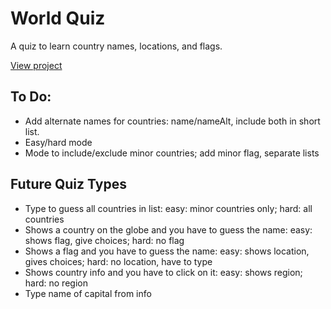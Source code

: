 # World Quiz

A quiz to learn country names, locations, and flags.

<a href="https://updownupdown.github.io/world-quiz" target="_blank" rel="noreferrer">View project</a>

## To Do:

- Add alternate names for countries: name/nameAlt, include both in short list.
- Easy/hard mode
- Mode to include/exclude minor countries; add minor flag, separate lists

## Future Quiz Types

- Type to guess all countries in list: easy: minor countries only; hard: all countries
- Shows a country on the globe and you have to guess the name: easy: shows flag, give choices; hard: no flag
- Shows a flag and you have to guess the name: easy: shows location, gives choices; hard: no location, have to type
- Shows country info and you have to click on it: easy: shows region; hard: no region
- Type name of capital from info

